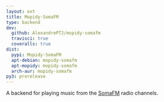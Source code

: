 ```yaml
---
layout: ext
title: Mopidy-SomaFM
type: backend
dev:
  github: AlexandrePTJ/mopidy-somafm
  travisci: true
  coveralls: true
dist:
  pypi: Mopidy-SomaFM
  apt-debian: mopidy-somafm
  apt-mopidy: mopidy-somafm
  arch-aur: mopidy-somafm
py3: prerelease
---
```


A backend for playing music from the
[SomaFM](https://somafm.com/) radio channels.
